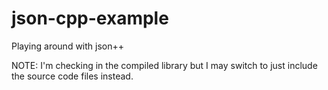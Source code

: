 json-cpp-example
================

Playing around with json++

NOTE: I'm checking in the compiled library but I may switch to just include the
source code files instead.
